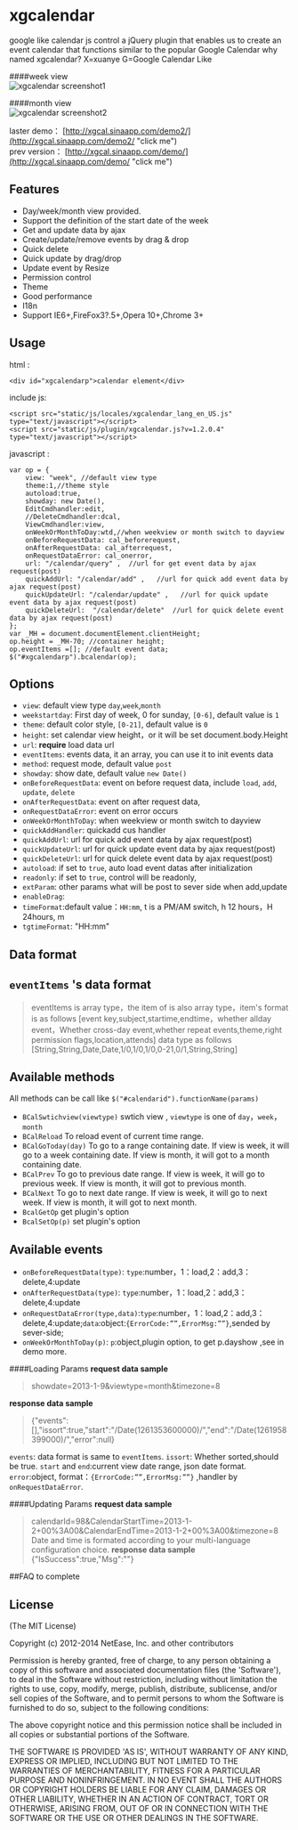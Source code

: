 xgcalendar
========================================

google like calendar js control
a jQuery plugin that enables us to create an event calendar that functions similar to the popular Google Calendar 
why named xgcalendar? X=xuanye G=Google Calendar Like

####week view  
![xgcalendar screenshot1](doc/images/Screenshot1.jpg)

####month view  
![xgcalendar screenshot2](doc/images/Screenshot2.jpg)  

laster demo： [http://xgcal.sinaapp.com/demo2/](http://xgcal.sinaapp.com/demo2/ "click me")  
prev version： [http://xgcal.sinaapp.com/demo/](http://xgcal.sinaapp.com/demo/ "click me")

## Features
  
  * Day/week/month view provided. 
  * Support the definition of the start date of the week 
  * Get and update data by ajax 
  * Create/update/remove events by drag & drop 
  * Quick delete 
  * Quick update by drag/drop 
  * Update event by Resize
  * Permission control
  * Theme 
  * Good performance
  * I18n
  * Support IE6+,FireFox3?.5+,Opera 10+,Chrome 3+ 


## Usage
 
html :   
 
    <div id="xgcalendarp">calendar element</div>

include js:

    <script src="static/js/locales/xgcalendar_lang_en_US.js" type="text/javascript"></script>
    <script src="static/js/plugin/xgcalendar.js?v=1.2.0.4" type="text/javascript"></script>   

javascript :

    var op = {
        view: "week", //default view type
        theme:1,//theme style
        autoload:true,
        showday: new Date(),
        EditCmdhandler:edit,
        //DeleteCmdhandler:dcal,
        ViewCmdhandler:view,    
        onWeekOrMonthToDay:wtd,//when weekview or month switch to dayview 
        onBeforeRequestData: cal_beforerequest,
        onAfterRequestData: cal_afterrequest,
        onRequestDataError: cal_onerror, 
        url: "/calendar/query" ,  //url for get event data by ajax request(post)
        quickAddUrl: "/calendar/add" ,   //url for quick add event data by ajax request(post)
        quickUpdateUrl: "/calendar/update" ,   //url for quick update event data by ajax request(post)
        quickDeleteUrl:  "/calendar/delete"  //url for quick delete event data by ajax request(post)
    };
    var _MH = document.documentElement.clientHeight;
    op.height = _MH-70; //container height;
    op.eventItems =[]; //default event data;
    $("#xgcalendarp").bcalendar(op);

## Options
- `view`:  default view type `day`,`week`,`month` 
- `weekstartday`: First day of week, 0 for sunday, `[0-6]`, default value is `1`
- `theme`: default color style, `[0-21]`, default value is `0`
- `height`: set calendar view height，or it will be set  document.body.Height
- `url`:  **require**  load data url        
- `eventItems`: events data, it an array, you can use it to init events data
- `method`: request mode, default value `post`
- `showday`: show date, default value `new Date()`
- `onBeforeRequestData`: event on before request data, include `load`, `add`, `update`, `delete`
- `onAfterRequestData`: event on after request data,
- `onRequestDataError`: event on error occurs   
- `onWeekOrMonthToDay`: when weekview or month switch to dayview
- `quickAddHandler`: quickadd cus handler
- `quickAddUrl`: url for quick add event data by ajax request(post)
- `quickUpdateUrl`: url for quick update event data by ajax request(post)
- `quickDeleteUrl`: url for quick delete event data by ajax request(post)       
- `autoload`: if set to `true`, auto load event datas after initialization
- `readonly`: if set to `true`, control will be readonly, 
- `extParam`: other params what will be post to sever side when add,update
- `enableDrag`:
- `timeFormat`:default value：`HH:mm`, t is a PM/AM switch, h 12 hours，H 24hours, m 
- `tgtimeFormat`: "HH:mm" 

## Data format

`eventItems` 's data format
---
> eventItems is array type，the item of is also array type，item's format is as follows
> [event key,subject,startime,endtime，whether allday event，Whether cross-day event,whether repeat events,theme,right permission flags,location,attends]
> data type as follows
> [String,String,Date,Date,1/0,1/0,1/0,0-21,0/1,String,String]

## Available methods

All methods can be call like `$("#calendarid").functionName(params) `  

- `BCalSwtichview(viewtype)` swtich view , `viewtype` is one of `day`，`week`，`month` 
- `BCalReload` To reload event of current time range.
- `BCalGoToday(day)` To go to a range containing date. If view is week, it will go to a week containing date. If view is month, it will got to a month containing date.
- `BCalPrev` To go to previous date range. If view is week, it will go to previous week. If view is month, it will got to previous month.
- `BCalNext`  To go to next date range. If view is week, it will go to next week. If view is month, it will got to next month.
- `BcalGetOp` get plugin's option
- `BcalSetOp(p)` set  plugin's option
 
## Available events
- `onBeforeRequestData(type)`: `type`:number，1：load,2：add,3：delete,4:update
- `onAfterRequestData(type)`: `type`:number，1：load,2：add,3：delete,4:update
- `onRequestDataError(type,data)`:`type`:number，1：load,2：add,3：delete,4:update;`data`:object:`{ErrorCode:””,ErrorMsg:””}`,sended by sever-side;
- `onWeekOrMonthToDay(p)`: `p`:object,plugin option, to get p.dayshow ,see in demo more.

####Loading Params 
 **request data sample**  
>showdate=2013-1-9&viewtype=month&timezone=8  
 
**response data sample** 

>{"events":[],"issort":true,"start":"\/Date(1261353600000)\/","end":"\/Date(1261958399000)\/","error":null}

`events`: data format is same to `eventItems`.
`issort`: Whether sorted,should be true.
`start` and `end`:current view date range, json date format.
`error`:object, format：`{ErrorCode:””,ErrorMsg:””}` ,handler by `onRequestDataError`.

####Updating Params
**request data sample** 
>calendarId=98&CalendarStartTime=2013-1-2+00%3A00&CalendarEndTime=2013-1-2+00%3A00&timezone=8   
Date and time is formated according to your multi-language configuration choice.
**response data sample**﻿
> {"IsSuccess":true,"Msg":""}  




##FAQ 
to complete


## License

(The MIT License)

Copyright (c) 2012-2014 NetEase, Inc. and other contributors

Permission is hereby granted, free of charge, to any person obtaining
a copy of this software and associated documentation files (the
'Software'), to deal in the Software without restriction, including
without limitation the rights to use, copy, modify, merge, publish,
distribute, sublicense, and/or sell copies of the Software, and to
permit persons to whom the Software is furnished to do so, subject to
the following conditions:

The above copyright notice and this permission notice shall be
included in all copies or substantial portions of the Software.

THE SOFTWARE IS PROVIDED 'AS IS', WITHOUT WARRANTY OF ANY KIND,
EXPRESS OR IMPLIED, INCLUDING BUT NOT LIMITED TO THE WARRANTIES OF
MERCHANTABILITY, FITNESS FOR A PARTICULAR PURPOSE AND NONINFRINGEMENT.
IN NO EVENT SHALL THE AUTHORS OR COPYRIGHT HOLDERS BE LIABLE FOR ANY
CLAIM, DAMAGES OR OTHER LIABILITY, WHETHER IN AN ACTION OF CONTRACT,
TORT OR OTHERWISE, ARISING FROM, OUT OF OR IN CONNECTION WITH THE
SOFTWARE OR THE USE OR OTHER DEALINGS IN THE SOFTWARE.